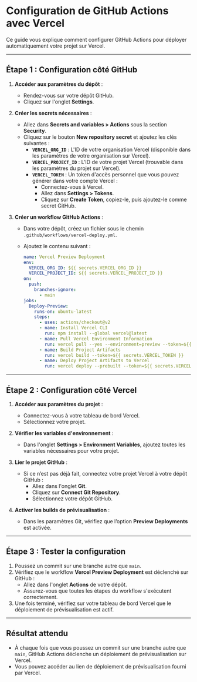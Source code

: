 # Configuration de GitHub Actions avec Vercel

Ce guide vous explique comment configurer GitHub Actions pour déployer automatiquement votre projet sur Vercel.

---

## Étape 1 : Configuration côté GitHub

1. **Accéder aux paramètres du dépôt** :
   - Rendez-vous sur votre dépôt GitHub.
   - Cliquez sur l'onglet **Settings**.

2. **Créer les secrets nécessaires** :
   - Allez dans **Secrets and variables > Actions** sous la section **Security**.
   - Cliquez sur le bouton **New repository secret** et ajoutez les clés suivantes :
     - **`VERCEL_ORG_ID`** : L'ID de votre organisation Vercel (disponible dans les paramètres de votre organisation sur Vercel).
     - **`VERCEL_PROJECT_ID`** : L'ID de votre projet Vercel (trouvable dans les paramètres du projet sur Vercel).
     - **`VERCEL_TOKEN`** : Un token d'accès personnel que vous pouvez générer dans votre compte Vercel :
       - Connectez-vous à Vercel.
       - Allez dans **Settings > Tokens**.
       - Cliquez sur **Create Token**, copiez-le, puis ajoutez-le comme secret GitHub.

3. **Créer un workflow GitHub Actions** :
   - Dans votre dépôt, créez un fichier sous le chemin `.github/workflows/vercel-deploy.yml`.
   - Ajoutez le contenu suivant :

     ```yaml
     name: Vercel Preview Deployment
     env:
       VERCEL_ORG_ID: ${{ secrets.VERCEL_ORG_ID }}
       VERCEL_PROJECT_ID: ${{ secrets.VERCEL_PROJECT_ID }}
     on:
       push:
         branches-ignore:
           - main
     jobs:
       Deploy-Preview:
         runs-on: ubuntu-latest
         steps:
           - uses: actions/checkout@v2
           - name: Install Vercel CLI
             run: npm install --global vercel@latest
           - name: Pull Vercel Environment Information
             run: vercel pull --yes --environment=preview --token=${{ secrets.VERCEL_TOKEN }}
           - name: Build Project Artifacts
             run: vercel build --token=${{ secrets.VERCEL_TOKEN }}
           - name: Deploy Project Artifacts to Vercel
             run: vercel deploy --prebuilt --token=${{ secrets.VERCEL_TOKEN }} .
     ```

---

## Étape 2 : Configuration côté Vercel

1. **Accéder aux paramètres du projet** :
   - Connectez-vous à votre tableau de bord Vercel.
   - Sélectionnez votre projet.

2. **Vérifier les variables d'environnement** :
   - Dans l'onglet **Settings > Environment Variables**, ajoutez toutes les variables nécessaires pour votre projet.

3. **Lier le projet GitHub** :
   - Si ce n’est pas déjà fait, connectez votre projet Vercel à votre dépôt GitHub :
     - Allez dans l'onglet **Git**.
     - Cliquez sur **Connect Git Repository**.
     - Sélectionnez votre dépôt GitHub.

4. **Activer les builds de prévisualisation** :
   - Dans les paramètres Git, vérifiez que l’option **Preview Deployments** est activée.

---

## Étape 3 : Tester la configuration

1. Poussez un commit sur une branche autre que `main`.
2. Vérifiez que le workflow **Vercel Preview Deployment** est déclenché sur GitHub :
   - Allez dans l'onglet **Actions** de votre dépôt.
   - Assurez-vous que toutes les étapes du workflow s'exécutent correctement.
3. Une fois terminé, vérifiez sur votre tableau de bord Vercel que le déploiement de prévisualisation est actif.

---

## Résultat attendu

- À chaque fois que vous poussez un commit sur une branche autre que `main`, GitHub Actions déclenche un déploiement de prévisualisation sur Vercel.
- Vous pouvez accéder au lien de déploiement de prévisualisation fourni par Vercel.

